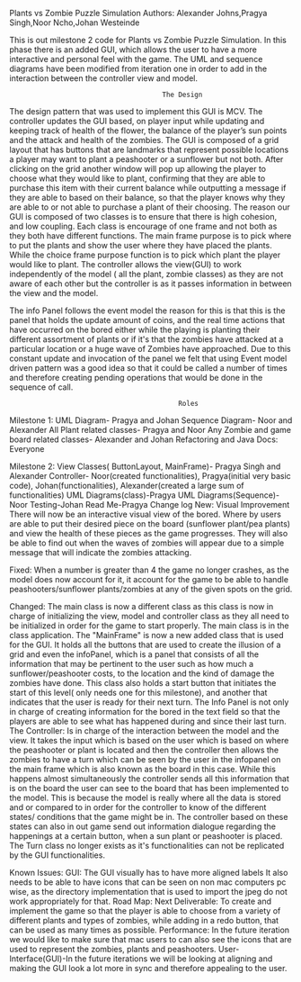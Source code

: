 Plants vs Zombie Puzzle Simulation Authors: 
Alexander Johns,Pragya Singh,Noor Ncho,Johan Westeinde

This is out milestone 2 code for Plants vs Zombie Puzzle Simulation. In this phase there is an added GUI, which allows the user to have a more interactive and personal feel with the game. The UML and sequence diagrams have been modified from iteration one in order to add in the interaction between the controller view and model. 

                                          The Design
The design pattern that was used to implement this GUI is MCV. The controller updates the GUI based, on player input while updating and keeping track of health of the flower, the balance of the player’s sun points and the attack and health of the zombies. 
The GUI is composed of a grid layout that has buttons that are landmarks that represent possible locations a player may want to plant a peashooter or a sunflower but not both. After clicking on the grid another window will pop up allowing the player to choose what they would like to plant, confirming that they are able to purchase this item with their current balance while outputting a message if they are able to based on their balance, so that the player knows why they are able to or not able to purchase a plant of their choosing. 
The reason our GUI is composed of two classes is to ensure that there is high cohesion, and low coupling. Each class is encourage of one frame and not both as they both have different functions. The main frame purpose is to pick where to put the plants and show the user where they have placed the plants. While the choice frame purpose function is to pick which plant the player would like to plant. The controller allows the view(GUI) to work independently of the model ( all the plant, zombie classes) as they are not aware of each other but the controller is as it passes information in between the view and the model.

The info Panel follows the event model the reason for this is that this is the panel that holds the update amount of coins, and the real time actions that have occurred on the bored either while the playing is planting their different assortment of plants or if it's that the zombies have attacked at a particular location or a huge wave of Zombies have approached. Due to this constant update and invocation of the panel we felt that using Event model driven pattern was a good idea so that it could be called a number of times and therefore creating pending operations that would be done in the sequence of call.

                                              Roles
Milestone 1:
UML Diagram- Pragya and Johan
Sequence Diagram- Noor and Alexander
All Plant related classes- Pragya and Noor
Any Zombie and game board related classes- Alexander and Johan
Refactoring and Java Docs: Everyone

Milestone 2:
View Classes( ButtonLayout, MainFrame)- Pragya Singh and Alexander
Controller- Noor(created functionalities), Pragya(initial very basic code), Johan(functionalities), Alexander(created a large sum of functionalities) 
UML Diagrams(class)-Pragya
UML Diagrams(Sequence)-Noor
Testing-Johan
Read Me-Pragya 
                                                  Change log 
	New: 
	Visual Improvement
          There will now be an interactive visual view of the bored. Where by users are able to put their desired piece on the board (sunflower plant/pea plants) and view the health of these pieces as the game progresses. They will also be able to find out when the waves of zombies will appear due to a simple message that will indicate the zombies attacking. 
	  
Fixed: When a number is greater than 4 the game no longer crashes, as the model does now account for it, it account for the game to be able to handle peashooters/sunflower plants/zombies at any of the given spots on the grid.

Changed: The main class is now a different class as this class is now in charge of initializing the view, model and controller class as they all need to be initialized in order for the game to start properly. The main class is in the class application. 
	The "MainFrame" is now a new added class that is used for the GUI. It holds all the buttons that are used to create the illusion of a grid and even the infoPanel, which is a panel that consists of all the information that may be pertinent to the user such as how much a sunflower/peashooter costs, to the location and the kind of damage the zombies have done.  This class also holds a start button that initiates the start of this level( only needs one for this milestone), and another that indicates that the user is ready for their next turn. 
	The Info Panel is not only in charge of creating information for the bored in the text field so that the players are able to see what has happened during and since their last turn.
	The Controller: Is in charge of the interaction between the model and the view. It takes the input which is based on the user which is based on where the peashooter or plant is located and then the controller then allows the zombies to have a turn which can be seen by the user in the infopanel on the main frame which is also known as the board in this case. While this happens almost simultaneously the controller sends all this information that is on the board the user can see to the board that has been implemented to the model. This is because the model is really where all the data is stored and or compared to in order for the controller to know of the different states/ conditions that the game might be in. The controller based on these states can also in out game send out information dialogue regarding the happenings at a certain button, when a sun plant or peashooter is placed.
	The Turn class no longer exists as it's functionalities can not be replicated by the GUI functionalities. 
	
Known Issues: 
GUI: The GUI  visually has to have more aligned labels
It also needs to be able to have icons that can be seen on non mac computers pc wise, as the directory implementation that is used to import the jpeg do not work appropriately for that. 
Road Map:
	Next Deliverable: To create and implement the game so that the player is able to choose from a variety of different plants and types of zombies, while adding in a redo button, that can be used as many times as possible.
	Performance: In the future iteration we would like to make sure that mac users to can also see the icons that are used to represent the zombies, plants and peashooters.
	User-Interface(GUI)-In the future iterations we will be looking at aligning and making the GUI  look a lot more in sync and therefore appealing to the user.

